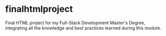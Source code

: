 # finalhtmlproject
Final HTML project for my Full-Stack Development Master's Degree, integrating all the knowledge and best practices learned during this module.
